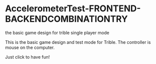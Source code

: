 # AccelerometerTest-FRONTEND-BACKENDCOMBINATIONTRY
the basic game design for trible single player mode

This is the basic game design and test mode for Trible.
The controller is mouse on the computer.

Just click to have fun!
